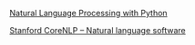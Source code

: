 

[Natural Language Processing with Python](https://www.nltk.org/book/)

[Stanford CoreNLP – Natural language software](https://stanfordnlp.github.io/CoreNLP/)
